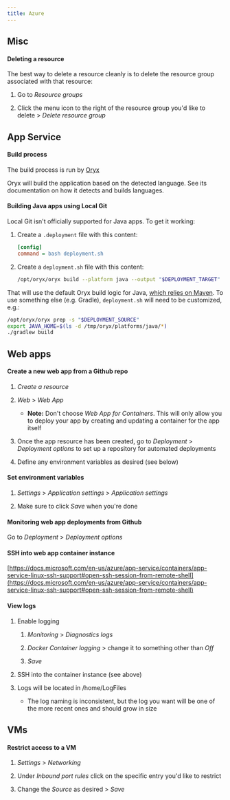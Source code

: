 ```yaml
---
title: Azure
---
```


## Misc

#### Deleting a resource

The best way to delete a resource cleanly is to delete the resource group associated with that resource:

1. Go to _Resource groups_

2. Click the menu icon to the right of the resource group you'd like to delete > _Delete resource group_

## App Service

#### Build process

The build process is run by [Oryx](https://github.com/microsoft/Oryx)

Oryx will build the application based on the detected language. See its documentation on how it detects and builds languages.

#### Building Java apps using Local Git

Local Git isn't officially supported for Java apps. To get it working:

1. Create a `.deployment` file with this content:

   ```ini
   [config]
   command = bash deployment.sh
   ```

1. Create a `deployment.sh` file with this content:

   ```bash
   /opt/oryx/oryx build --platform java --output "$DEPLOYMENT_TARGET" "$DEPLOYMENT_SOURCE"
   ```

That will use the default Oryx build logic for Java, [which relies on Maven](https://github.com/microsoft/Oryx/blob/main/doc/runtimes/java.md). To use something else (e.g. Gradle), `deployment.sh` will need to be customized, e.g.:

```bash
/opt/oryx/oryx prep -s "$DEPLOYMENT_SOURCE"
export JAVA_HOME=$(ls -d /tmp/oryx/platforms/java/*)
./gradlew build
```

## Web apps

#### Create a new web app from a Github repo

1. _Create a resource_

2. _Web_ > _Web App_

   - **Note:** Don't choose _Web App for Containers_. This will only allow you to deploy your app by creating and updating a container for the app itself

3. Once the app resource has been created, go to _Deployment_ > _Deployment options_ to set up a repository for automated deployments

4. Define any environment variables as desired (see below)

#### Set environment variables

1. _Settings_ > _Application settings_ > _Application settings_

2. Make sure to click _Save_ when you're done

#### Monitoring web app deployments from Github

Go to _Deployment_ > _Deployment options_

#### SSH into web app container instance

[https://docs.microsoft.com/en-us/azure/app-service/containers/app-service-linux-ssh-support#open-ssh-session-from-remote-shell](https://docs.microsoft.com/en-us/azure/app-service/containers/app-service-linux-ssh-support#open-ssh-session-from-remote-shell)

#### View logs

1. Enable logging

   1. _Monitoring_ > _Diagnostics logs_

   2. _Docker Container logging_ > change it to something other than _Off_

   3. _Save_

2. SSH into the container instance (see above)

3. Logs will be located in /home/LogFiles

   - The log naming is inconsistent, but the log you want will be one of the more recent ones and should grow in size

## VMs

#### Restrict access to a VM

1. _Settings_ > _Networking_

2. Under _Inbound port rules_ click on the specific entry you'd like to restrict

3. Change the _Source_ as desired > _Save_
